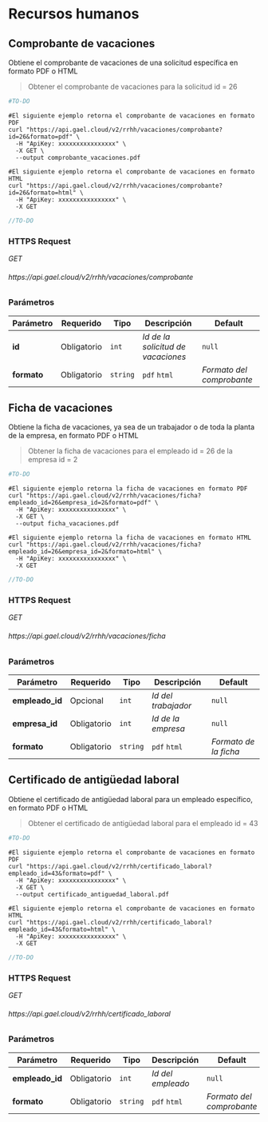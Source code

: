 # Recursos humanos

## Comprobante de vacaciones

Obtiene el comprobante de vacaciones de una solicitud específica en formato PDF o HTML

> Obtener el comprobante de vacaciones para la solicitud id = 26

```python
#TO-DO
```

```shell
#El siguiente ejemplo retorna el comprobante de vacaciones en formato PDF
curl "https://api.gael.cloud/v2/rrhh/vacaciones/comprobante?id=26&formato=pdf" \
  -H "ApiKey: xxxxxxxxxxxxxxxx" \
  -X GET \
  --output comprobante_vacaciones.pdf

#El siguiente ejemplo retorna el comprobante de vacaciones en formato HTML
curl "https://api.gael.cloud/v2/rrhh/vacaciones/comprobante?id=26&formato=html" \
  -H "ApiKey: xxxxxxxxxxxxxxxx" \
  -X GET
```

```javascript
//TO-DO
```

### HTTPS Request

<aside class="api-endpoint">
    <div class="endpoint-data">
        <i class="label label-get">GET</i>
        <h6>https://api.gael.cloud/v2/rrhh/vacaciones/comprobante</h6>
    </div>
</aside>

### Parámetros

Parámetro | Requerido | Tipo | Descripción | Default
--------- | ------- | ----------- | ----------- | ----------- 
<b>id</b> | Obligatorio | `int` | *Id de la solicitud de vacaciones* | `null`
<b>formato</b> | Obligatorio | `string` | `pdf` `html` | *Formato del comprobante* | `null`

## Ficha de vacaciones

Obtiene la ficha de vacaciones, ya sea de un trabajador o de toda la planta de la empresa, en formato PDF o HTML

> Obtener la ficha de vacaciones para el empleado id = 26 de la empresa id = 2

```python
#TO-DO
```

```shell
#El siguiente ejemplo retorna la ficha de vacaciones en formato PDF
curl "https://api.gael.cloud/v2/rrhh/vacaciones/ficha?empleado_id=26&empresa_id=2&formato=pdf" \
  -H "ApiKey: xxxxxxxxxxxxxxxx" \
  -X GET \
  --output ficha_vacaciones.pdf

#El siguiente ejemplo retorna la ficha de vacaciones en formato HTML
curl "https://api.gael.cloud/v2/rrhh/vacaciones/ficha?empleado_id=26&empresa_id=2&formato=html" \
  -H "ApiKey: xxxxxxxxxxxxxxxx" \
  -X GET
```

```javascript
//TO-DO
```

### HTTPS Request

<aside class="api-endpoint">
    <div class="endpoint-data">
        <i class="label label-get">GET</i>
        <h6>https://api.gael.cloud/v2/rrhh/vacaciones/ficha</h6>
    </div>
</aside>

### Parámetros

Parámetro | Requerido | Tipo | Descripción | Default
--------- | ------- | ----------- | ----------- | ----------- 
<b>empleado_id</b> | Opcional | `int` | *Id del trabajador* | `null`
<b>empresa_id</b> | Obligatorio | `int` | *Id de la empresa* | `null`
<b>formato</b> | Obligatorio | `string` | `pdf` `html` | *Formato de la ficha* | `null`

## Certificado de antigüedad laboral

Obtiene el certificado de antigüedad laboral para un empleado específico, en formato PDF o HTML

> Obtener el certificado de antigüedad laboral para el empleado id = 43

```python
#TO-DO
```

```shell
#El siguiente ejemplo retorna el comprobante de vacaciones en formato PDF
curl "https://api.gael.cloud/v2/rrhh/certificado_laboral?empleado_id=43&formato=pdf" \
  -H "ApiKey: xxxxxxxxxxxxxxxx" \
  -X GET \
  --output certificado_antiguedad_laboral.pdf

#El siguiente ejemplo retorna el comprobante de vacaciones en formato HTML
curl "https://api.gael.cloud/v2/rrhh/certificado_laboral?empleado_id=43&formato=html" \
  -H "ApiKey: xxxxxxxxxxxxxxxx" \
  -X GET
```

```javascript
//TO-DO
```

### HTTPS Request

<aside class="api-endpoint">
    <div class="endpoint-data">
        <i class="label label-get">GET</i>
        <h6>https://api.gael.cloud/v2/rrhh/certificado_laboral</h6>
    </div>
</aside>

### Parámetros

Parámetro | Requerido | Tipo | Descripción | Default
--------- | ------- | ----------- | ----------- | ----------- 
<b>empleado_id</b> | Obligatorio | `int` | *Id del empleado* | `null`
<b>formato</b> | Obligatorio | `string` | `pdf` `html` | *Formato del comprobante* | `null`